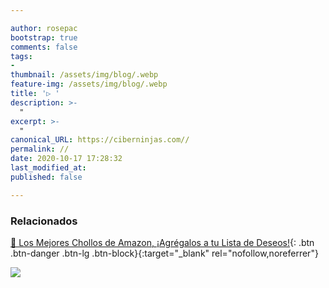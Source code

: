```yaml
---

author: rosepac
bootstrap: true
comments: false
tags:
- 
thumbnail: /assets/img/blog/.webp
feature-img: /assets/img/blog/.webp
title: '▷ '
description: >-
  "
excerpt: >-
  "
canonical_URL: https://ciberninjas.com//
permalink: //
date: 2020-10-17 17:28:32
last_modified_at: 
published: false

---
```


<!-- https://www.infoworld.com/article/3518995/infoworlds-2020-technology-of-the-year-award-winners.html#slide2 -->

### **Relacionados** <!-- omit in toc -->

[]()

[🛒 Los Mejores Chollos de Amazon, ¡Agrégalos a tu Lista de Deseos!](/amazon/ "Los Mejores Chollos de Amazon, Ofertas Flash, Black Monday y Amazon Prime Day"){: .btn .btn-danger .btn-lg .btn-block}{:target="_blank" rel="nofollow,noreferrer"}

![](/assets/img/blog/.webp "")